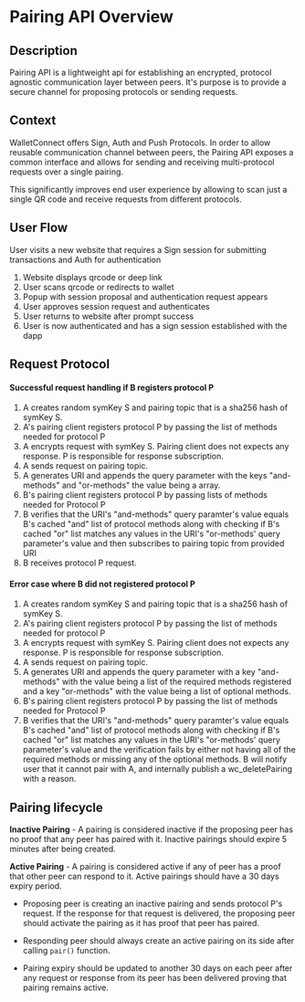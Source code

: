 # Pairing API Overview

## Description

Pairing API is a lightweight api for establishing an encrypted, protocol agnostic communication layer between peers. It's purpose is to provide a secure channel for proposing protocols or sending requests.


## Context

WalletConnect offers Sign, Auth and Push Protocols. In order to allow reusable communication channel between peers, the Pairing API exposes a common interface and allows for sending and receiving multi-protocol requests over a single pairing.

This significantly improves end user experience by allowing to scan just a single QR code and receive requests from different protocols.

## User Flow

User visits a new website that requires a Sign session for submitting transactions and Auth for authentication

1. Website displays qrcode or deep link
2. User scans qrcode or redirects to wallet
3. Popup with session proposal and authentication request appears
4. User approves session request and authenticates
5. User returns to website after prompt success
6. User is now authenticated and has a sign session established with the dapp

## Request Protocol

#### Successful request handling if B registers protocol P

1. A creates random symKey S and pairing topic that is a sha256 hash of symKey S.
2. A's pairing client registers protocol P by passing the list of methods needed for protocol P
3. A encrypts request with symKey S. Pairing client does not expects any response. P is responsible for response subscription.
4. A sends request on pairing topic.
5. A generates URI and appends the query parameter with the keys "and-methods" and "or-methods" the value being a array.
6. B's pairing client registers protocol P by passing lists of methods needed for Protocol P
7. B verifies that the URI's "and-methods" query paramter's value equals B's cached "and" list of protocol methods along with checking if B's cached "or" list matches any values in the URI's "or-methods' query parameter's value and then subscribes to pairing topic from provided URI
8. B receives protocol P request.


#### Error case where B did not registered protocol P

1. A creates random symKey S and pairing topic that is a sha256 hash of symKey S.
2. A's pairing client registers protocol P by passing the list of methods needed for protocol P
3. A encrypts request with symKey S. Pairing client does not expects any response. P is responsible for response subscription.
4. A sends request on pairing topic.
5. A generates URI and appends the query parameter with a key "and-methods" with the value being a list of the required methods registered and a key "or-methods" with the value being a list of optional methods.
6. B's pairing client registers protocol P by passing the list of methods needed for Protocol P
7. B verifies that the URI's "and-methods" query paramter's value equals B's cached "and" list of protocol methods along with checking if B's cached "or" list matches any values in the URI's "or-methods' query parameter's value and the verification fails by either not having all of the required methods or missing any of the optional methods. B will notify user that it cannot pair with A, and internally publish a wc_deletePairing with a reason.

## Pairing lifecycle

**Inactive Pairing** - A pairing is considered inactive if the proposing peer has no proof that any peer has paired with it. Inactive pairings should expire 5 minutes after being created.

**Active Pairing** - A pairing is considered active if any of peer has a proof that other peer can respond to it. Active pairings should have a 30 days expiry period.

- Proposing peer is creating an inactive pairing and sends protocol P's request. If the response for that request is delivered, the proposing peer should activate the pairing as it has proof that peer has paired.

- Responding peer should always create an active pairing on its side after calling `pair()` function.

- Pairing expiry should be updated to another 30 days on each peer after any request or response from its peer has been delivered proving that pairing remains active.


